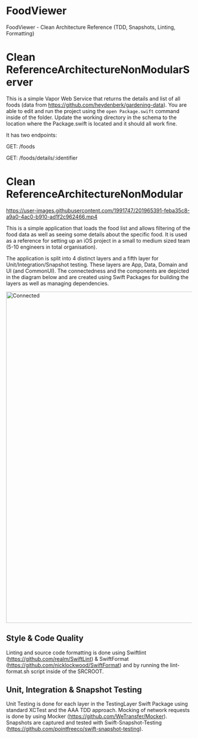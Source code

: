 # FoodViewer
FoodViewer - Clean Architecture Reference (TDD, Snapshots, Linting, Formatting)

# Clean ReferenceArchitectureNonModularServer

This is a simple Vapor Web Service that returns the details and list of all foods (data from https://github.com/heydenberk/gardening-data). You are able to edit and run the project using the `open Package.swift` command inside of the folder. Update the working directory in the schema to the location where the Package.swift is located and it should all work fine.

It has two endpoints:

GET: /foods

GET: /foods/details/:identifier

# Clean ReferenceArchitectureNonModular

https://user-images.githubusercontent.com/1991747/201965391-feba35c8-a9a0-4ac0-b910-ad1f2c962466.mp4

This is a simple application that loads the food list and allows filtering of the food data as well as seeing some details about the specific food. It is used as a reference for setting up an iOS project in a small to medium sized team (5-10 engineers in total organisation).

The application is split into 4 distinct layers and a fifth layer for Unit/Integration/Snapshot testing. These layers are App, Data, Domain and UI (and  CommonUI). The connectedness and the components are depicted in the diagram below and are created using Swift Packages for building the layers as well as managing dependencies.

<img width="900" alt="Connected" src="https://user-images.githubusercontent.com/1991747/201959374-70ae0a6f-ca39-4ecb-a05e-e74f8e830837.png">

## Style & Code Quality

Linting and source code formatting is done using Swiftlint (https://github.com/realm/SwiftLint) & SwiftFormat (https://github.com/nicklockwood/SwiftFormat) and by running the lint-format.sh script inside of the SRCROOT.

## Unit, Integration & Snapshot Testing

Unit Testing is done for each layer in the TestingLayer Swift Package using standard XCTest and the AAA TDD approach. Mocking of network requests is done by using Mocker (https://github.com/WeTransfer/Mocker). Snapshots are captured and tested with Swift-Snapshot-Testing (https://github.com/pointfreeco/swift-snapshot-testing).
